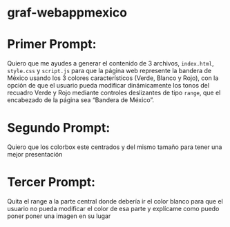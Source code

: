 # graf-webappmexico
# Primer Prompt:
Quiero que me ayudes a generar el contenido de 3 archivos, `index.html`, `style.css` y `script.js` para que la página web represente la bandera de México usando los 3 colores característicos (Verde, Blanco y Rojo), con la opción de que el usuario pueda modificar dinámicamente los tonos del recuadro Verde y Rojo mediante controles deslizantes de tipo `range`, que el encabezado de la página sea “Bandera de México”.

# Segundo Prompt:
Quiero que los colorbox este centrados y del mismo tamaño para tener una mejor presentación

# Tercer Prompt:
Quita el range a la parte central donde debería ir el color blanco para que el usuario no pueda modificar el color de esa parte y explícame como puedo poner poner una imagen en su lugar
